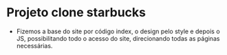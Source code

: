 # Projeto clone starbucks

- Fizemos a base do site por código index, o design pelo style e depois o JS, possibilitando todo o acesso do site, direcionando todas as páginas necessárias.
